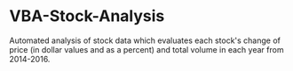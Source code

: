 # VBA-Stock-Analysis
Automated analysis of stock data which evaluates each stock's change of price (in dollar values and as a percent) and total volume in each year from 2014-2016.
